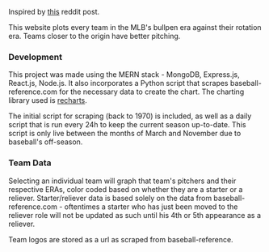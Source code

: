 Inspired by [this](https://www.reddit.com/r/baseball/comments/in3421/team_relief_era_vs_starter_era/) reddit post. 

This website plots every team in the MLB's bullpen era against their rotation era. Teams closer to the origin have better pitching.

### Development
This project was made using the MERN stack - MongoDB, Express.js, React.js, Node.js. It also incorporates a Python script that scrapes baseball-reference.com for the necessary data to create the chart. The charting library used is [recharts](https://recharts.org/en-US/).

The initial script for scraping (back to 1970) is included, as well as a daily script that is run every 24h to keep the current season up-to-date. This script is only live between the months of March and November due to baseball's off-season.

### Team Data
Selecting an individual team will graph that team's pitchers and their respective ERAs, color coded based on whether they are a starter or a reliever. Starter/reliever data is based solely on the data from baseball-reference.com - oftentimes a starter who has just been moved to the reliever role will not be updated as such until his 4th or 5th appearance as a reliever.

Team logos are stored as a url as scraped from baseball-reference.
